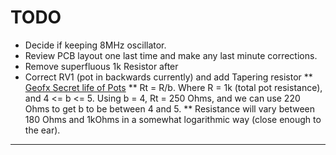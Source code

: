 # TODO

* Decide if keeping 8MHz oscillator.
* Review PCB layout one last time and make any last minute corrections.
* Remove superfluous 1k Resistor after 
* Correct RV1 (pot in backwards currently) and add Tapering resistor
** [Geofx Secret life of Pots][1]
** Rt = R/b. Where R = 1k (total pot resistance), and 4 <= b <= 5. Using b = 4, Rt = 250 Ohms, and we can use 220 Ohms to get b to be between 4 and 5.
** Resistance will vary between 180 Ohms and 1kOhms in a somewhat logarithmic way (close enough to the ear).

---
[1]: http://www.geofex.com/Article_Folders/potsecrets/potscret.htm
